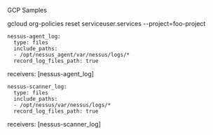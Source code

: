 GCP Samples

gcloud org-policies reset serviceuser.services --project=foo-project


    nessus-agent_log:
      type: files
      include_paths:
      - /opt/nessus_agent/var/nessus/logs/*
      record_log_files_path: true

receivers: [nessus-agent_log]


    nessus-scanner_log:
      type: files
      include_paths:
      - /opt/nessus/var/nessus/logs/*
      record_log_files_path: true

receivers: [nessus-scanner_log]

      

      
